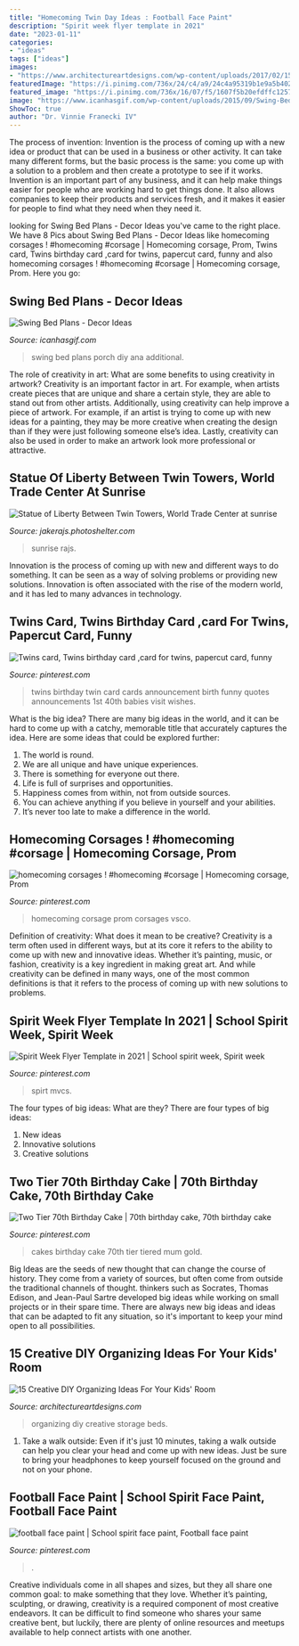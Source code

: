 ```yaml
---
title: "Homecoming Twin Day Ideas : Football Face Paint"
description: "Spirit week flyer template in 2021"
date: "2023-01-11"
categories:
- "ideas"
tags: ["ideas"]
images:
- "https://www.architectureartdesigns.com/wp-content/uploads/2017/02/15-Creative-DIY-Organizing-Ideas-For-Your-Kids-Room-8.jpg"
featuredImage: "https://i.pinimg.com/736x/24/c4/a9/24c4a95319b1e9a5b40283475487fb0f.jpg"
featured_image: "https://i.pinimg.com/736x/16/07/f5/1607f5b20efdffc125756e681255a620.jpg"
image: "https://www.icanhasgif.com/wp-content/uploads/2015/09/Swing-Bed-Plans.jpg"
ShowToc: true
author: "Dr. Vinnie Franecki IV"
---
```



The process of invention:
Invention is the process of coming up with a new idea or product that can be used in a business or other activity. It can take many different forms, but the basic process is the same: you come up with a solution to a problem and then create a prototype to see if it works.
Invention is an important part of any business, and it can help make things easier for people who are working hard to get things done. It also allows companies to keep their products and services fresh, and it makes it easier for people to find what they need when they need it.

	

		
looking for Swing Bed Plans - Decor Ideas you've came to the right place. We have 8 Pics about Swing Bed Plans - Decor Ideas like homecoming corsages ! #homecoming #corsage | Homecoming corsage, Prom, Twins card, Twins birthday card ,card for twins, papercut card, funny and also homecoming corsages ! #homecoming #corsage | Homecoming corsage, Prom. Here you go:
		
    
## Swing Bed Plans - Decor Ideas

<img loading=lazy src="https://www.icanhasgif.com/wp-content/uploads/2015/09/Swing-Bed-Plans.jpg" onerror="this.onerror=null;this.src='https://tse2.mm.bing.net/th?id=OIP.6mdKOj5Jjqk-e-F7azk8BgHaFj&amp;pid=15.1';" alt="Swing Bed Plans - Decor Ideas">

_Source: icanhasgif.com_

>swing bed plans porch diy ana additional. 

	

The role of creativity in art: What are some benefits to using creativity in artwork?
Creativity is an important factor in art. For example, when artists create pieces that are unique and share a certain style, they are able to stand out from other artists. Additionally, using creativity can help improve a piece of artwork. For example, if an artist is trying to come up with new ideas for a painting, they may be more creative when creating the design than if they were just following someone else’s idea. Lastly, creativity can also be used in order to make an artwork look more professional or attractive.

    
## Statue Of Liberty Between Twin Towers, World Trade Center At Sunrise

<img loading=lazy src="https://m.psecn.photoshelter.com/img-get/I0000BVG5CsbHIO8/s/1200/I0000BVG5CsbHIO8.jpg" onerror="this.onerror=null;this.src='https://tse1.mm.bing.net/th?id=OIP.tuxNbic9vRc3UZGK3cPp8AHaLN&amp;pid=15.1';" alt="Statue of Liberty Between Twin Towers, World Trade Center at sunrise">

_Source: jakerajs.photoshelter.com_

>sunrise rajs. 

	

Innovation is the process of coming up with new and different ways to do something. It can be seen as a way of solving problems or providing new solutions. Innovation is often associated with the rise of the modern world, and it has led to many advances in technology.

    
## Twins Card, Twins Birthday Card ,card For Twins, Papercut Card, Funny

<img loading=lazy src="https://i.pinimg.com/736x/3b/02/40/3b0240a327a8371171d836a11622ba5c--twin-birth-announcements-twins-announcement-ideas.jpg" onerror="this.onerror=null;this.src='https://tse2.mm.bing.net/th?id=OIP._55hVI6JCWDYR5uvd9HH7QHaJ4&amp;pid=15.1';" alt="Twins card, Twins birthday card ,card for twins, papercut card, funny">

_Source: pinterest.com_

>twins birthday twin card cards announcement birth funny quotes announcements 1st 40th babies visit wishes. 

	

What is the big idea?
There are many big ideas in the world, and it can be hard to come up with a catchy, memorable title that accurately captures the idea. Here are some ideas that could be explored further: 
1. The world is round. 
2. We are all unique and have unique experiences. 
3. There is something for everyone out there. 
4. Life is full of surprises and opportunities. 
5. Happiness comes from within, not from outside sources. 
6. You can achieve anything if you believe in yourself and your abilities. 
7. It’s never too late to make a difference in the world.

    
## Homecoming Corsages ! #homecoming #corsage | Homecoming Corsage, Prom

<img loading=lazy src="https://i.pinimg.com/736x/c0/84/fc/c084fc6c4f07f095acc55eb81bd774fa.jpg" onerror="this.onerror=null;this.src='https://tse2.mm.bing.net/th?id=OIP.ryvDEibKqNQbqq1Xa-9AEgHaJ4&amp;pid=15.1';" alt="homecoming corsages ! #homecoming #corsage | Homecoming corsage, Prom">

_Source: pinterest.com_

>homecoming corsage prom corsages vsco. 

	

Definition of creativity: What does it mean to be creative?
Creativity is a term often used in different ways, but at its core it refers to the ability to come up with new and innovative ideas. Whether it’s painting, music, or fashion, creativity is a key ingredient in making great art. And while creativity can be defined in many ways, one of the most common definitions is that it refers to the process of coming up with new solutions to problems.

    
## Spirit Week Flyer Template In 2021 | School Spirit Week, Spirit Week

<img loading=lazy src="https://i.pinimg.com/736x/24/c4/a9/24c4a95319b1e9a5b40283475487fb0f.jpg" onerror="this.onerror=null;this.src='https://tse2.mm.bing.net/th?id=OIP.kj3HYFuRWTsz-d7Dzl4MzQHaLc&amp;pid=15.1';" alt="Spirit Week Flyer Template in 2021 | School spirit week, Spirit week">

_Source: pinterest.com_

>spirt mvcs. 

	

The four types of big ideas: What are they?
There are four types of big ideas: 
1. New ideas 
2. Innovative solutions 
3. Creative solutions 

    
## Two Tier 70th Birthday Cake | 70th Birthday Cake, 70th Birthday Cake

<img loading=lazy src="https://i.pinimg.com/736x/92/b0/7a/92b07a4a49d430d7f28f4e45cc281b90--th-birthday-cake-occasion-cakes.jpg" onerror="this.onerror=null;this.src='https://tse1.mm.bing.net/th?id=OIP.2ZNS3cS50sPeLzU5R7jEaQHaJ4&amp;pid=15.1';" alt="Two Tier 70th Birthday Cake | 70th birthday cake, 70th birthday cake">

_Source: pinterest.com_

>cakes birthday cake 70th tier tiered mum gold. 

	

Big Ideas are the seeds of new thought that can change the course of history. They come from a variety of sources, but often come from outside the traditional channels of thought. thinkers such as Socrates, Thomas Edison, and Jean-Paul Sartre developed big ideas while working on small projects or in their spare time. There are always new big ideas and ideas that can be adapted to fit any situation, so it's important to keep your mind open to all possibilities.

    
## 15 Creative DIY Organizing Ideas For Your Kids&#039; Room

<img loading=lazy src="https://www.architectureartdesigns.com/wp-content/uploads/2017/02/15-Creative-DIY-Organizing-Ideas-For-Your-Kids-Room-8.jpg" onerror="this.onerror=null;this.src='https://tse4.mm.bing.net/th?id=OIP.il_euIj0-f9ND8iWzEEEsAHaJ3&amp;pid=15.1';" alt="15 Creative DIY Organizing Ideas For Your Kids&#039; Room">

_Source: architectureartdesigns.com_

>organizing diy creative storage beds. 

	

1. Take a walk outside: Even if it's just 10 minutes, taking a walk outside can help you clear your head and come up with new ideas. Just be sure to bring your headphones to keep yourself focused on the ground and not on your phone.

    
## Football Face Paint | School Spirit Face Paint, Football Face Paint

<img loading=lazy src="https://i.pinimg.com/736x/16/07/f5/1607f5b20efdffc125756e681255a620.jpg" onerror="this.onerror=null;this.src='https://tse4.mm.bing.net/th?id=OIP.o-RyVJbAnKgIrJXfCuBGmQHaNL&amp;pid=15.1';" alt="football face paint | School spirit face paint, Football face paint">

_Source: pinterest.com_

>. 

	

Creative individuals come in all shapes and sizes, but they all share one common goal: to make something that they love. Whether it’s painting, sculpting, or drawing, creativity is a required component of most creative endeavors. It can be difficult to find someone who shares your same creative bent, but luckily, there are plenty of online resources and meetups available to help connect artists with one another.

